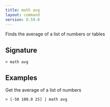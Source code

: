 ```yaml
---
title: math avg
layout: command
version: 0.59.0
---
```


Finds the average of a list of numbers or tables

## Signature

```> math avg ```

## Examples

Get the average of a list of numbers
```shell
> [-50 100.0 25] | math avg
```

